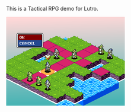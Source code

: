 This is a Tactical RPG demo for Lutro.

![screenshot](https://raw.githubusercontent.com/kivutar/lutro-tactical/master/assets/screenshot.png)
